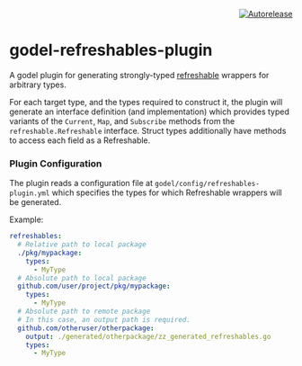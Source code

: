 <p align=right>
<a href=https://autorelease.general.dmz.palantir.tech/palantir/godel-refreshables-plugin><img src=https://img.shields.io/badge/Perform%20an-Autorelease-success.svg alt=Autorelease></a>
</p>

# godel-refreshables-plugin

A godel plugin for generating strongly-typed [refreshable](http://pkg.go.dev/github.com/palantir/pkg/refreshable)
wrappers for arbitrary types.

For each target type, and the types required to construct it, the plugin will generate an interface definition (and
implementation) which provides typed variants of the `Current`, `Map`, and `Subscribe` methods from the
`refreshable.Refreshable` interface. Struct types additionally have methods to access each field as a Refreshable.

### Plugin Configuration

The plugin reads a configuration file at `godel/config/refreshables-plugin.yml` which specifies the types for which
Refreshable wrappers will be generated.

Example:

```yaml
refreshables:
  # Relative path to local package
  ./pkg/mypackage:
    types:
      - MyType
  # Absolute path to local package
  github.com/user/project/pkg/mypackage:
    types:
      - MyType
  # Absolute path to remote package
  # In this case, an output path is required.
  github.com/otheruser/otherpackage:
    output: ./generated/otherpackage/zz_generated_refreshables.go
    types:
      - MyType
```
